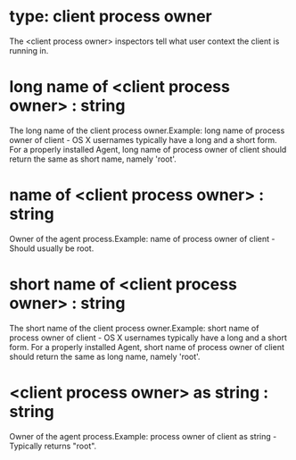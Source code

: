 # type: client process owner

The &lt;client process owner&gt; inspectors tell what user context the client is running in.

# long name of &lt;client process owner&gt; : string

The long name of the client process owner.Example: long name of process owner of client - OS X usernames typically have a long and a short form. For a properly installed Agent, long name of process owner of client should return the same as short name, namely &#39;root&#39;.

# name of &lt;client process owner&gt; : string

Owner of the agent process.Example: name of process owner of client - Should usually be root.

# short name of &lt;client process owner&gt; : string

The short name of the client process owner.Example: short name of process owner of client - OS X usernames typically have a long and a short form. For a properly installed Agent, short name of process owner of client should return the same as long name, namely &#39;root&#39;.

# &lt;client process owner&gt; as string : string

Owner of the agent process.Example: process owner of client as string - Typically returns "root".
